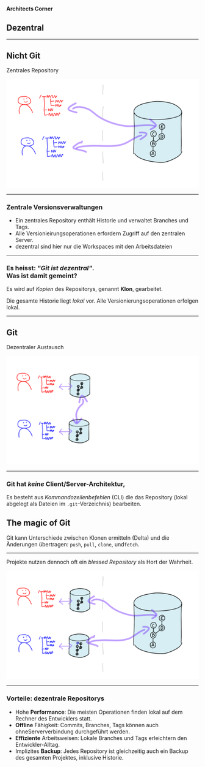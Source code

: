 
#### Architects Corner

## Dezentral


---

## Nicht Git 

Zentrales Repository

![Zentral](zentral-dezentral-1.png)


---

### Zentrale Versionsverwaltungen

 * Ein zentrales Repository enthält Historie und verwaltet
Branches und Tags.
 * Alle Versionieirungsoperationen erfordern Zugriff auf den zentralen Server.
 * dezentral sind hier nur die Workspaces mit den Arbeitsdateien

---

### Es heisst: *"Git ist dezentral"*. <br/> Was ist damit gemeint?

Es wird auf *Kopien* des Repositorys, genannt **Klon**, gearbeitet.

Die gesamte Historie liegt *lokal* vor.
Alle Versionierungsoperationen erfolgen lokal.

---

## Git

Dezentraler Austausch

![Dezentraler Austausch](zentral-dezentral-3.png)

---


### Git hat *keine* Client/Server-Architektur,

Es besteht aus *Kommandozeilenbefehlen* (CLI)
die das Repository (lokal abgelegt als Dateien im `.git`-Verzeichnis)
bearbeiten.

## The magic of Git

Git kann Unterschiede zwischen Klonen ermitteln (Delta)
und die Änderungen übertragen: `push`, `pull`, `clone`, und`fetch`.


---




Projekte nutzen dennoch oft ein *blessed Repository* als Hort der Wahrheit.

![Dezentral](zentral-dezentral-2.png)



---

### Vorteile: dezentrale Repositorys

 * Hohe **Performance**: 
  Die meisten Operationen finden lokal auf dem Rechner des Entwicklers statt.
 * **Offline** Fähigkeit: 
   Commits, Branches, Tags können auch ohneSerververbindung durchgeführt werden.
 * **Effiziente** Arbeitsweisen:
   Lokale Branches und Tags erleichtern den Entwickler-Alltag.
 * Implizites **Backup**:
   Jedes Repository ist gleichzeitig auch ein Backup des gesamten Projektes, inklusive Historie.


